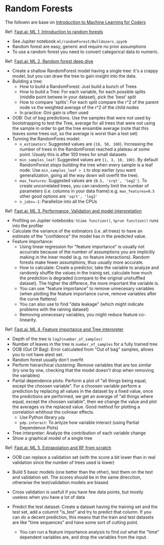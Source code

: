 
# Random Forests

The followin are base on [Introduction to Machine Learning for Coders](http://course18.fast.ai/ml)

Ref: [Fast.ai: ML 1, Introduction to random forests](http://course18.fast.ai/lessonsml1/lesson1.html)
- See Jupiter notebook `ml/randomForest/Bulldozers.ipynb`
- Random forest are easy, generic and require no prior assumptions
- To use a random forest you need to convert categorical data to numeric.

Ref: [Fast.ai: ML 2, Random forest deep dive](http://course18.fast.ai/lessonsml1/lesson2.html)
- Create a shallow RandomForest model having a single tree: it's a crappy model, but you can draw the tree to gain insight into the data.
- Building a tree:
  - How to build a RandomForest: Just build a bunch of Trees
  - How to build a Tree: For each variable, for each possible splits (middle point betwee in your dataset), pick the 'best' split
  - How to compare 'splits': For each split compare the r^2 of the parent node vs the weighted average of the r^2 of the child nodes
  - In practice: Gini gain is often used
- OOB: Out of bag predictions. Use the samples that were not used by bootstrapping to test the Tree, average for all trees that were not using the sample in order to get the tree ensamble average (note that this leaves some trees out, so the average is worst than a test set)
- Tunning the RandomFores model:
	- `n_estimators`: Suggested values are `{10, 50, 100}`. Increasing the number of trees in the RandomForest reached a plateau at some point. Usualy this is after 100 trees for small datasets
	- `min_samples_leaf`: Suggested values are `{1, 3, 10, 100}`. By default RandomForest stops building the tree when every sample is a leaf node. Use `min_samples_leaf > 1` to stop earlier (you want generalization, going all the way down will overfit the tree).
	- `max_features`: Suggested values are `{0.5, 'srqt', 'log2'}`. To create uncorrelated trees, you can randomly limit the number of parameters (i.e. columns in your data frame):e.g. `max_features=0.5` other good options are `'sqrt', 'log2'`
	- `n_jobs=-1`: Parallelize into all the CPUs


Ref: [Fast.ai: ML 3, Performance, Validation and model interpretation](http://course18.fast.ai/lessonsml1/lesson3.html)
- Profiling on Jupiter notebooks: `%time function()`, `%prun function()` runs into the profiler
- Calculate the variance of the estimators (i.e. all trees) to have an estimate of the "confidence" the model has in the predicted value.
- Feature importance: 
	- Using linear regression for "feature importance" is usually not accurrate because of the number of assumptions you are implicitly making in the lnear model (e.g. no feature interactions). Random forests make fewer assumptions, thus usually more accurate.
	- How to calculate: Create a predictor, take the variable to analyze and randomly shuffle the values in the trainig set, calculate how much the prediction is degraded (compare to the original unshuffled dataset). The higher the differece, the more important the variable is.
	- You can use "feature importance" to remove unnecesary variables (when plotting the feature importance curve, remove variables after the curve flattens)
	- You can also use to find "data leakage" (which might indicate problems with the raining dataset)
	- Removing unnecesary variables, you might reduce feature co-linearity.

Ref: [Fast.ai: ML 4, Feature importance and Tree interpreter](http://course18.fast.ai/lessonsml1/lesson4.html)
- Depth of the tree is `log2(number_of_samples)`
- Number of leaves in the tree is `number_of_samples` for a fully trained tree
- OOB (Out Of Bag): Error calculated from "Out of bag" samples, allows you to not have  atest set.
- Random forest usually don't overfit
- Perform hierarchical clustering: Remove variables that are too similar (try one by one, checking that the model doesn't drop when removing the variables)
- Partial dependence plots: Perform a plot of "all things being equal, except the choosen variable". For a choosen variable perform a prediction by replacing all values in the dataset by a fixed value, once the predictions are performed, we get an average of "all things where equal, except the choosen variable", then we change the value and plot the averages vs the replaced value. Good method for plotting a correlation whithout the colinear effects.
	- Use Python library `pdp`
	- `pdp.interact`: To anlyze how variable interact (using Partial Dependence Plots)
- Tree interpreter: Analyze the contribution of each variable change
- Show a graphical model of a single tree

Ref: [Fast.ai: ML 5, Extrapolation and RF from scratch](http://course18.fast.ai/lessonsml1/lesson5.html)
- OOB can replace a validation set (with the score a bit lower than in real validation since the number of trees used is lower)
- Build 5 basic models (one better than the other), test them on the test and validation set. The scores should be in the same direcction, otherwise the test/validation models are biased.
- Cross validation is usefull if you have few data points, but mostly useless when you have a lot of data



- Predict the test dataset: Create a dataset having the training set and the test set, add a columnt "is_test" and try to predict that column. If you can do a decent prediction, this means that the train and test datasets are like "time sequences" and have some sort of cutting point.
	- You can run a feature importance analysis to find out what the "time" dependent variables are, and drop the variables from the input.
	
